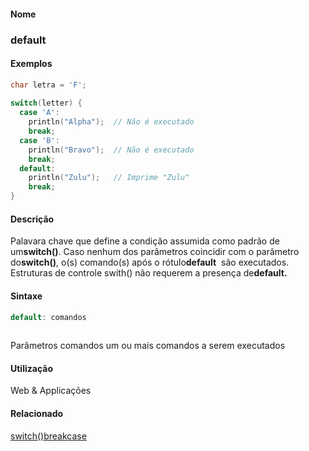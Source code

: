 
#### Nome
### default

#### Exemplos

```pde
char letra = 'F'; 
 
switch(letter) { 
  case 'A': 
    println("Alpha");  // Não é executado 
    break; 
  case 'B': 
    println("Bravo");  // Não é executado 
    break; 
  default: 
    println("Zulu");   // Imprime "Zulu" 
    break; 
} 

```

#### Descrição
Palavara chave que define a condição assumida como padrão de um**switch()**. Caso nenhum dos parâmetros coincidir com o parâmetro do**switch()**, o(s) comando(s) após o rótulo**default**  são executados. Estruturas de controle swith() não requerem a presença de**default.**

#### Sintaxe
```pde
default: comandos
            
```
Parâmetros
comandos
um ou mais comandos a serem executados

#### Utilização

	
Web & Applicações

#### Relacionado
[switch()](switch_)[break](break)[case](case)
